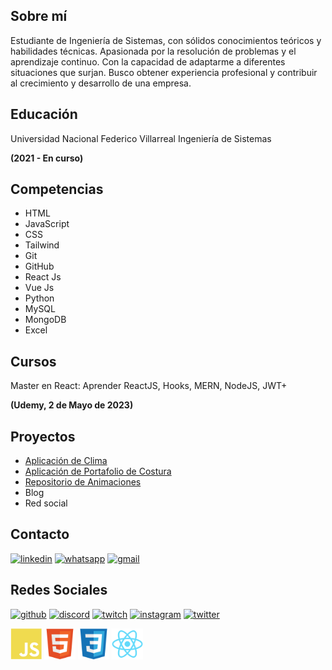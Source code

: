 ## Sobre mí

Estudiante de Ingeniería de Sistemas, con sólidos conocimientos teóricos y 
habilidades técnicas. Apasionada por la resolución de problemas y el aprendizaje continuo. Con la capacidad de adaptarme a diferentes situaciones que surjan. Busco obtener experiencia profesional y contribuir al crecimiento y desarrollo de una empresa.

## Educación

Universidad Nacional Federico Villarreal
Ingeniería de Sistemas

**(2021 - En curso)**

## Competencias

- HTML
- JavaScript
- CSS
- Tailwind
- Git
- GitHub
- React Js
- Vue Js
- Python
- MySQL
- MongoDB
- Excel

## Cursos

Master en React: Aprender ReactJS, Hooks, MERN, NodeJS, JWT+

**(Udemy, 2 de Mayo de 2023)**

## Proyectos
<ul>
  <a href="https://climate-by-city.netlify.app"><li>Aplicación de Clima</li></a>
  <a href="https://costura.netlify.app"><li>Aplicación de Portafolio de Costura</li></a>
  <a href="https://animaciones-tailwind-css.netlify.app"><li>Repositorio de Animaciones</li></a>
  <li>Blog</li>
  <li>Red social</li>
</ul>

## Contacto

[![linkedin](https://img.shields.io/badge/linkedin-0A66C2?style=for-the-badge&logo=linkedin&logoColor=white)](https://www.linkedin.com/in/kiara-luz-fernandez-perez-a182a226b/) [![whatsapp](https://img.shields.io/badge/whatsapp-27C646?style=for-the-badge&logo=whatsapp&logoColor=white)](https://wa.me/51967252509)  [![gmail](https://img.shields.io/badge/gmail-C70000?style=for-the-badge&logo=gmail&logoColor=white)](mailto:fernandezperezkiara@gmail.com) 

## Redes Sociales
[![github](https://img.shields.io/badge/github-212425?style=for-the-badge&logo=github&logoColor=white)](https://github.com/KiaraLuz) [![discord](https://img.shields.io/badge/discord-606996?style=for-the-badge&logo=discord&logoColor=white)](https://twitter.com/) [![twitch](https://img.shields.io/badge/twitch-A334E6?style=for-the-badge&logo=twitch&logoColor=white)](https://www.twitch.tv/kaori__17) [![instagram](https://img.shields.io/badge/instagram-F93B7D?style=for-the-badge&logo=instagram&logoColor=white)](https://www.instagram.com/kaori_san17/) [![twitter](https://img.shields.io/badge/twitter-1DA1F2?style=for-the-badge&logo=twitter&logoColor=white)](https://twitter.com/KaoriCh53967208)

<img src="https://raw.githubusercontent.com/devicons/devicon/master/icons/javascript/javascript-plain.svg" width="50" height="50"/>
<img src="https://raw.githubusercontent.com/devicons/devicon/master/icons/html5/html5-original.svg" width="50" height="50"/>
<img src="https://raw.githubusercontent.com/devicons/devicon/master/icons/css3/css3-original.svg" width="50" height="50"/>
<img src="https://raw.githubusercontent.com/devicons/devicon/master/icons/react/react-original.svg" width="50" height="50"/>
